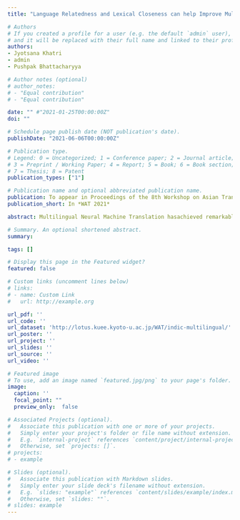 ```yaml
---
title: "Language Relatedness and Lexical Closeness can help Improve Multilingual NMT: IITBombay@MultiIndicNMT WAT2021"

# Authors
# If you created a profile for a user (e.g. the default `admin` user), write the username (folder name) here
# and it will be replaced with their full name and linked to their profile.
authors:
- Jyotsana Khatri
- admin
- Pushpak Bhattacharyya

# Author notes (optional)
# author_notes:
# - "Equal contribution"
# - "Equal contribution"

date: "" #"2021-01-25T00:00:00Z"
doi: ""

# Schedule page publish date (NOT publication's date).
publishDate: "2021-06-06T00:00:00Z"

# Publication type.
# Legend: 0 = Uncategorized; 1 = Conference paper; 2 = Journal article;
# 3 = Preprint / Working Paper; 4 = Report; 5 = Book; 6 = Book section;
# 7 = Thesis; 8 = Patent
publication_types: ["1"]

# Publication name and optional abbreviated publication name.
publication: To appear in Proceedings of the 8th Workshop on Asian Translation
publication_short: In *WAT 2021*

abstract: Multilingual Neural Machine Translation hasachieved remarkable performance by traininga single translation model for multiple  languages. This paper describes our submission(Team ID- CFILT-IITB) for the MultiIndicMT:An Indic Language Multilingual Task at WAT2021. We train multilingual NMT systems by sharing encoder and decoder parameters with language embedding associated with each token in  both encoder and decoder. Furthermore,  we  demonstrate  the use of transliteration (script conversion) for Indic languages in reducing the lexical gap for training a multilingual NMT system. Further, we show improvement in performance by training a multilingualNMT system using languages of the same family, i.e., related languages.

# Summary. An optional shortened abstract.
summary: 

tags: []

# Display this page in the Featured widget?
featured: false

# Custom links (uncomment lines below)
# links:
# - name: Custom Link
#   url: http://example.org

url_pdf: ''
url_code: ''
url_dataset: 'http://lotus.kuee.kyoto-u.ac.jp/WAT/indic-multilingual/'
url_poster: ''
url_project: ''
url_slides: ''
url_source: ''
url_video: ''

# Featured image
# To use, add an image named `featured.jpg/png` to your page's folder.
image:
  caption: ''
  focal_point: ""
  preview_only:  false

# Associated Projects (optional).
#   Associate this publication with one or more of your projects.
#   Simply enter your project's folder or file name without extension.
#   E.g. `internal-project` references `content/project/internal-project/index.md`.
#   Otherwise, set `projects: []`.
# projects:
# - example

# Slides (optional).
#   Associate this publication with Markdown slides.
#   Simply enter your slide deck's filename without extension.
#   E.g. `slides: "example"` references `content/slides/example/index.md`.
#   Otherwise, set `slides: ""`.
# slides: example
---
```


<!-- {{% callout note %}}
Click the *Cite* button above to demo the feature to enable visitors to import publication metadata into their reference management software.
{{% /callout %}} -->

<!-- {{% callout note %}}
Create your slides in Markdown - click the *Slides* button to check out the example.
{{% /callout %}} -->

<!-- Supplementary notes can be added here, including [code, math, and images](https://wowchemy.com/docs/writing-markdown-latex/). -->
